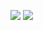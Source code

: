 ![](https://i.pinimg.com/564x/eb/df/cb/ebdfcb71d7b28bd686b6bc4cb296c39a.jpg)
![]([https://files.catbox.moe/941gwc.webp)
